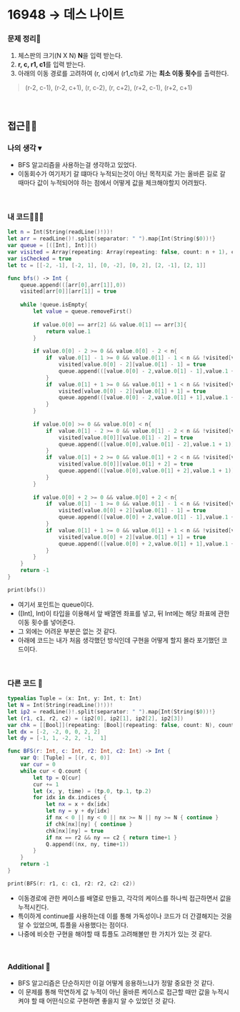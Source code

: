 # 16948 → 데스 나이트
### 문제 정리📝
1. 체스판의 크기(N X N) **N**을 입력 받는다.
2. **r, c, r1, c1**를 입력 받는다.
3. 아래의 이동 경로를 고려하여 (r, c)에서 (r1,c1)로 가는 **최소 이동 횟수**를 출력한다.
> (r-2, c-1), (r-2, c+1), (r, c-2), (r, c+2), (r+2, c-1), (r+2, c+1)

</br>

## 접근🚶🏻
### 나의 생각 ▾
- BFS 알고리즘을 사용하는걸 생각하고 있었다.
- 이동회수가 여기저기 갈 떄마다 누적되는것이 아닌 목적지로 가는 올바른 길로 갈 때마다 값이 누적되어야 하는 점에서 어떻게 값을 체크해야할지 어려웠다.

</br>


### 내 코드👨🏻‍💻
```swift
let n = Int(String(readLine()!))!
let arr = readLine()!.split(separator: " ").map{Int(String($0))!}
var queue = [([Int], Int)]()
var visited = Array(repeating: Array(repeating: false, count: n + 1), count: n + 1)
var isChecked = true
let tc = [[-2, -1], [-2, 1], [0, -2], [0, 2], [2, -1], [2, 1]]

func bfs() -> Int {
    queue.append(([arr[0],arr[1]],0))
    visited[arr[0]][arr[1]] = true
    
    while !queue.isEmpty{
        let value = queue.removeFirst()
        
        if value.0[0] == arr[2] && value.0[1] == arr[3]{
            return value.1
        }
        
        if value.0[0] - 2 >= 0 && value.0[0] - 2 < n{
            if  value.0[1] - 1 >= 0 && value.0[1] - 1 < n && !visited[value.0[0] - 2][value.0[1] - 1]{
                visited[value.0[0] - 2][value.0[1] - 1] = true
                queue.append(([value.0[0] - 2,value.0[1] - 1],value.1 + 1))
            }
            if  value.0[1] + 1 >= 0 && value.0[1] + 1 < n && !visited[value.0[0] - 2][value.0[1] + 1]{
                visited[value.0[0] - 2][value.0[1] + 1] = true
                queue.append(([value.0[0] - 2,value.0[1] + 1],value.1 + 1))
            }
        }
        
        if value.0[0] >= 0 && value.0[0] < n{
            if  value.0[1] - 2 >= 0 && value.0[1] - 2 < n && !visited[value.0[0]][value.0[1] - 2]{
                visited[value.0[0]][value.0[1] - 2] = true
                queue.append(([value.0[0],value.0[1] - 2],value.1 + 1))
            }
            if  value.0[1] + 2 >= 0 && value.0[1] + 2 < n && !visited[value.0[0]][value.0[1] + 2]{
                visited[value.0[0]][value.0[1] + 2] = true
                queue.append(([value.0[0],value.0[1] + 2],value.1 + 1))
            }
        }
        
        if value.0[0] + 2 >= 0 && value.0[0] + 2 < n{
            if  value.0[1] - 1 >= 0 && value.0[1] - 1 < n && !visited[value.0[0] + 2][value.0[1] - 1]{
                visited[value.0[0] + 2][value.0[1] - 1] = true
                queue.append(([value.0[0] + 2,value.0[1] - 1],value.1 + 1))
            }
            if  value.0[1] + 1 >= 0 && value.0[1] + 1 < n && !visited[value.0[0] + 2][value.0[1] + 1]{
                visited[value.0[0] + 2][value.0[1] + 1] = true
                queue.append(([value.0[0] + 2,value.0[1] + 1],value.1 + 1))
            }
        }
    }
    return -1
}

print(bfs())
```

- 여기서 포인트는 queue이다.
- ([Int], Int)이 타입을 이용해서 앞 배열엔 좌표를 넣고, 뒤 Int에는 해당 좌표에 관한 이동 횟수를 넣어준다.
- 그 외에는 어려운 부분은 없는 것 같다.
- 아래에 코드는 내가 처음 생각했던 방식인데 구현을 어떻게 할지 몰라 포기했던 코드이다.

</br>

### 다른 코드 📄
```swift
typealias Tuple = (x: Int, y: Int, t: Int)
let N = Int(String(readLine()!))!
let ip2 = readLine()!.split(separator: " ").map{Int(String($0))!}
let (r1, c1, r2, c2) = (ip2[0], ip2[1], ip2[2], ip2[3])
var chk = [[Bool]](repeating: [Bool](repeating: false, count: N), count: N)
let dx = [-2, -2, 0, 0, 2, 2]
let dy = [-1, 1, -2, 2, -1,  1]

func BFS(r: Int, c: Int, r2: Int, c2: Int) -> Int {
    var Q: [Tuple] = [(r, c, 0)]
    var cur = 0
    while cur < Q.count {
        let tp = Q[cur]
        cur += 1
        let (x, y, time) = (tp.0, tp.1, tp.2)
        for idx in dx.indices {
            let nx = x + dx[idx]
            let ny = y + dy[idx]
            if nx < 0 || ny < 0 || nx >= N || ny >= N { continue }
            if chk[nx][ny] { continue }
            chk[nx][ny] = true
            if nx == r2 && ny == c2 { return time+1 }
            Q.append((nx, ny, time+1))
        }
    }
    return -1
}

print(BFS(r: r1, c: c1, r2: r2, c2: c2))
```

- 이동경로에 관한 케이스를 배열로 만들고, 각각의 케이스를 하나씩 접근하면서 값을 누적시킨다.
- 특이하게 continue를 사용하는데 이를 통해 가독성이나 코드가 더 간결해지는 것을 알 수 있었으며, 튜플을 사용했다는 점이다.
- 나중에 비슷한 구현을 해야할 때 튜플도 고려해볼만 한 가치가 있는 것 같다.

</br>


### Additional 📂
- BFS 알고리즘은 단순하지만 이걸 어떻게 응용하느냐가 정말 중요한 것 같다.
- 이 문제를 통해 막연하게 값 누적이 아닌 올바른 케이스로 접근할 때만 값을 누적시켜야 할 때 어떤식으로 구현하면 좋을지 알 수 있었던 것 같다.
